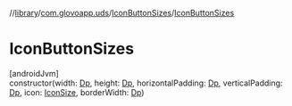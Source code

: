 //[library](../../../index.md)/[com.glovoapp.uds](../index.md)/[IconButtonSizes](index.md)/[IconButtonSizes](-icon-button-sizes.md)

# IconButtonSizes

[androidJvm]\
constructor(width: [Dp](https://developer.android.com/reference/kotlin/androidx/compose/ui/unit/Dp.html), height: [Dp](https://developer.android.com/reference/kotlin/androidx/compose/ui/unit/Dp.html), horizontalPadding: [Dp](https://developer.android.com/reference/kotlin/androidx/compose/ui/unit/Dp.html), verticalPadding: [Dp](https://developer.android.com/reference/kotlin/androidx/compose/ui/unit/Dp.html), icon: [IconSize](../-icon-size/index.md), borderWidth: [Dp](https://developer.android.com/reference/kotlin/androidx/compose/ui/unit/Dp.html))
